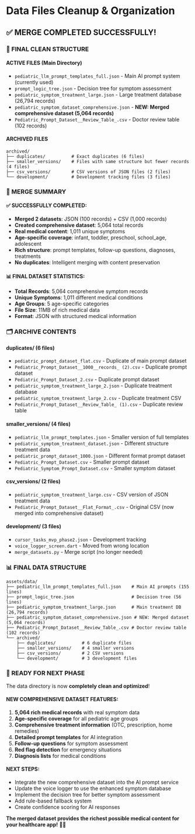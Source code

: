 # Data Files Cleanup & Organization

## ✅ MERGE COMPLETED SUCCESSFULLY!

### 📁 FINAL CLEAN STRUCTURE

#### **ACTIVE FILES (Main Directory)**
- `pediatric_llm_prompt_templates_full.json` - Main AI prompt system (currently used)
- `prompt_logic_tree.json` - Decision tree for symptom assessment  
- `pediatric_symptom_treatment_large.json` - Large treatment database (26,794 records)
- `pediatric_symptom_dataset_comprehensive.json` - **NEW: Merged comprehensive dataset (5,064 records)**
- `Pediatric_Prompt_Dataset__Review_Table_.csv` - Doctor review table (102 records)

#### **ARCHIVED FILES**
```
archived/
├── duplicates/          # Exact duplicates (6 files)
├── smaller_versions/    # Files with same structure but fewer records (4 files)
├── csv_versions/        # CSV versions of JSON files (2 files)
└── development/         # Development tracking files (3 files)
```

### 🎯 MERGE SUMMARY

#### **✅ SUCCESSFULLY COMPLETED:**
- **Merged 2 datasets**: JSON (100 records) + CSV (1,000 records)
- **Created comprehensive dataset**: 5,064 total records
- **Real medical content**: 1,011 unique symptoms
- **Age-specific coverage**: infant, toddler, preschool, school_age, adolescent
- **Rich structure**: prompt templates, follow-up questions, diagnoses, treatments
- **No duplicates**: Intelligent merging with content preservation

#### **📊 FINAL DATASET STATISTICS:**
- **Total Records**: 5,064 comprehensive symptom records
- **Unique Symptoms**: 1,011 different medical conditions
- **Age Groups**: 5 age-specific categories
- **File Size**: 11MB of rich medical data
- **Format**: JSON with structured medical information

### 🗂️ ARCHIVE CONTENTS

#### **duplicates/** (6 files)
- `pediatric_prompt_dataset_flat.csv` - Duplicate of main prompt dataset
- `Pediatric_Prompt_Dataset__1000__records_ (2).csv` - Duplicate prompt dataset
- `Pediatric_Prompt_Dataset_2.csv` - Duplicate prompt dataset
- `pediatric_symptom_treatment_large_2.json` - Duplicate treatment database
- `pediatric_symptom_treatment_large_2.csv` - Duplicate treatment CSV
- `Pediatric_Prompt_Dataset__Review_Table_ (1).csv` - Duplicate review table

#### **smaller_versions/** (4 files)
- `pediatric_llm_prompt_templates.json` - Smaller version of full templates
- `pediatric_symptom_treatment_dataset.json` - Different structure treatment data
- `pediatric_prompt_dataset_1000.json` - Different format prompt dataset
- `Pediatric_Prompt_Dataset.csv` - Smaller prompt dataset
- `Pediatric_Symptom_Prompt_Dataset.csv` - Smaller symptom dataset

#### **csv_versions/** (2 files)
- `pediatric_symptom_treatment_large.csv` - CSV version of JSON treatment data
- `Pediatric_Prompt_Dataset__Flat_Format_.csv` - Original CSV (now merged into comprehensive dataset)

#### **development/** (3 files)
- `cursor_tasks_mvp_phase2.json` - Development tracking
- `voice_logger_screen.dart` - Moved from wrong location
- `merge_datasets.py` - Merge script (no longer needed)

### 📊 FINAL DATA STRUCTURE

```
assets/data/
├── pediatric_llm_prompt_templates_full.json    # Main AI prompts (155 lines)
├── prompt_logic_tree.json                      # Decision tree (56 lines)
├── pediatric_symptom_treatment_large.json      # Main treatment DB (26,794 records)
├── pediatric_symptom_dataset_comprehensive.json # NEW: Merged dataset (5,064 records)
├── Pediatric_Prompt_Dataset__Review_Table_.csv # Doctor review table (102 records)
└── archived/
    ├── duplicates/          # 6 duplicate files
    ├── smaller_versions/    # 4 smaller versions
    ├── csv_versions/        # 2 CSV versions
    └── development/         # 3 development files
```

### 🚀 READY FOR NEXT PHASE

The data directory is now **completely clean and optimized**! 

#### **NEW COMPREHENSIVE DATASET FEATURES:**
1. **5,064 rich medical records** with real symptom data
2. **Age-specific coverage** for all pediatric age groups
3. **Comprehensive treatment information** (OTC, prescription, home remedies)
4. **Detailed prompt templates** for AI integration
5. **Follow-up questions** for symptom assessment
6. **Red flag detection** for emergency situations
7. **Diagnosis lists** for medical conditions

#### **NEXT STEPS:**
- Integrate the new comprehensive dataset into the AI prompt service
- Update the voice logger to use the enhanced symptom database
- Implement the decision tree for better symptom assessment
- Add rule-based fallback system
- Create confidence scoring for AI responses

**The merged dataset provides the richest possible medical content for your healthcare app!** 🏥✨ 